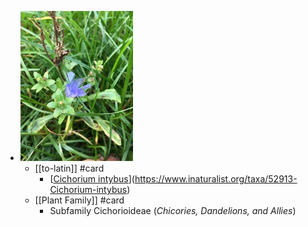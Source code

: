 - ![small_photo.jpg](../assets/small_photo_1667337823683_0.jpg)
	- [[to-latin]] #card
		- [[Cichorium intybus](https://www.inaturalist.org/observations/140773309)](https://www.inaturalist.org/taxa/52913-Cichorium-intybus)
	- [[Plant Family]] #card
		- Subfamily Cichorioideae (*Chicories, Dandelions, and Allies*)